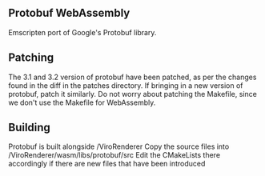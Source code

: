 Protobuf WebAssembly
-----

Emscripten port of Google's Protobuf library.

## Patching

The 3.1 and 3.2 version of protobuf have been patched, as per the changes found in the diff in the patches directory. If bringing in a new version of protobuf, patch it similarly. Do not worry about patching the Makefile, since we don't use the Makefile for WebAssembly.

## Building

Protobuf is built alongside /ViroRenderer
Copy the source files into /ViroRenderer/wasm/libs/protobuf/src
Edit the CMakeLists there accordingly if there are new files that have been introduced
